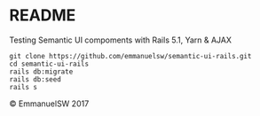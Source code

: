 # README

Testing Semantic UI compoments with Rails 5.1, Yarn & AJAX

```
git clone https://github.com/emmanuelsw/semantic-ui-rails.git
cd semantic-ui-rails
rails db:migrate
rails db:seed
rails s
```

&copy; EmmanuelSW 2017

